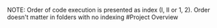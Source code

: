 NOTE: Order of code execution is presented as index (I, II or 1, 2). Order doesn't matter in folders with no indexing
#Project Overview
